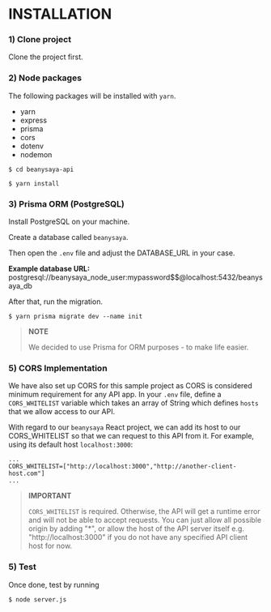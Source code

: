 # INSTALLATION

### 1) Clone project
Clone the project first.


### 2) Node packages
The following packages will be installed with `yarn`.
- yarn
- express
- prisma
- cors
- dotenv
- nodemon

```
$ cd beanysaya-api
```

```
$ yarn install
```


### 3) Prisma ORM (PostgreSQL)

Install PostgreSQL on your machine.

Create a database called `beanysaya`.

Then open the `.env` file and adjust the DATABASE_URL in your case.

**Example database URL:**<br/>
postgresql://beanysaya_node_user:mypassword$$@localhost:5432/beanysaya_db

After that, run the migration.

```
$ yarn prisma migrate dev --name init
```

> **NOTE**
>
> We decided to use Prisma for ORM purposes - to make life easier.

### 5) CORS Implementation

We have also set up CORS for this sample project as CORS is considered minimum requirement for any API app.
In your `.env` file, define a `CORS_WHITELIST` variable which takes an array of String which defines `hosts` that we allow access to our API.

With regard to our `beanysaya` React project, we can add its host to our CORS_WHITELIST so that we can request to this API from it. For example, using its default host `localhost:3000`:

```
...
CORS_WHITELIST=["http://localhost:3000","http://another-client-host.com"]
...
```
> **IMPORTANT**
> 
> `CORS_WHITELIST` is required. Otherwise, the API will get a runtime error and will not be able to accept requests. You can just allow all possible origin by adding "*", or allow the host of the API server itself e.g. "http://localhost:3000" if you do not have any specified API client host for now.
>


### 5) Test

Once done, test by running

```
$ node server.js
```